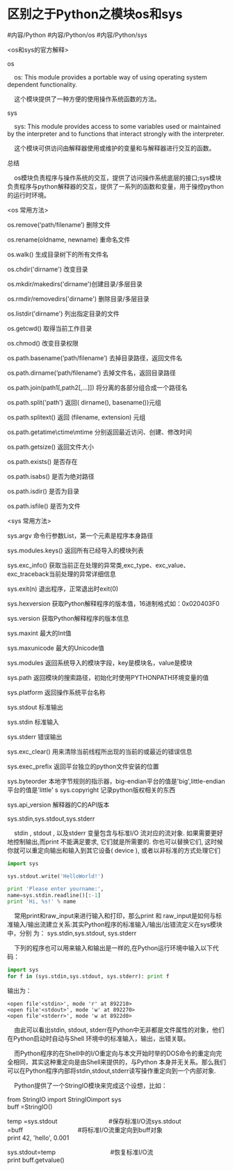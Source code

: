 # 区别之于Python之模块os和sys

#内容/Python #内容/Python/os #内容/Python/sys

<os和sys的官方解释>

os

    os: This module provides a portable way of using operating system dependent functionality.

    这个模块提供了一种方便的使用操作系统函数的方法。

sys

    sys: This module provides access to some variables used or maintained by the interpreter and to functions that interact strongly with the interpreter.

    这个模块可供访问由解释器使用或维护的变量和与解释器进行交互的函数。

总结

    os模块负责程序与操作系统的交互，提供了访问操作系统底层的接口;sys模块负责程序与python解释器的交互，提供了一系列的函数和变量，用于操控python的运行时环境。

<os 常用方法>

os.remove(‘path/filename’) 删除文件

os.rename(oldname, newname) 重命名文件

os.walk() 生成目录树下的所有文件名

os.chdir('dirname') 改变目录

os.mkdir/makedirs('dirname')创建目录/多层目录

os.rmdir/removedirs('dirname') 删除目录/多层目录

os.listdir('dirname') 列出指定目录的文件

os.getcwd() 取得当前工作目录

os.chmod() 改变目录权限

os.path.basename(‘path/filename’) 去掉目录路径，返回文件名

os.path.dirname(‘path/filename’) 去掉文件名，返回目录路径

os.path.join(path1[,path2[,...]]) 将分离的各部分组合成一个路径名

os.path.split('path') 返回( dirname(), basename())元组

os.path.splitext() 返回 (filename, extension) 元组

os.path.getatime\ctime\mtime 分别返回最近访问、创建、修改时间

os.path.getsize() 返回文件大小

os.path.exists() 是否存在

os.path.isabs() 是否为绝对路径

os.path.isdir() 是否为目录

os.path.isfile() 是否为文件

<sys 常用方法>

sys.argv 命令行参数List，第一个元素是程序本身路径

sys.modules.keys() 返回所有已经导入的模块列表

sys.exc_info() 获取当前正在处理的异常类,exc_type、exc_value、exc_traceback当前处理的异常详细信息

sys.exit(n) 退出程序，正常退出时exit(0)

sys.hexversion 获取Python解释程序的版本值，16进制格式如：0x020403F0

sys.version 获取Python解释程序的版本信息

sys.maxint 最大的Int值

sys.maxunicode 最大的Unicode值

sys.modules 返回系统导入的模块字段，key是模块名，value是模块

sys.path 返回模块的搜索路径，初始化时使用PYTHONPATH环境变量的值

sys.platform 返回操作系统平台名称

sys.stdout 标准输出

sys.stdin 标准输入

sys.stderr 错误输出

sys.exc_clear() 用来清除当前线程所出现的当前的或最近的错误信息

sys.exec_prefix 返回平台独立的python文件安装的位置

sys.byteorder 本地字节规则的指示器，big-endian平台的值是'big',little-endian平台的值是'little'
s
sys.copyright 记录python版权相关的东西

sys.api_version 解释器的C的API版本

sys.stdin,sys.stdout,sys.stderr

    stdin , stdout , 以及stderr 变量包含与标准I/O 流对应的流对象. 如果需要更好地控制输出,而print 不能满足要求, 它们就是所需要的. 你也可以替换它们, 这时候你就可以重定向输出和输入到其它设备( device ), 或者以非标准的方式处理它们

```python
import sys

sys.stdout.write('HelloWorld!')

print 'Please enter yourname:',  
name=sys.stdin.readline()[:-1]  
print 'Hi, %s!' % name
```

    常用print和raw_input来进行输入和打印，那么print 和 raw_input是如何与标准输入/输出流建立关系:其实Python程序的标准输入/输出/出错流定义在sys模块中，分别 为： sys.stdin,sys.stdout, sys.stderr

    下列的程序也可以用来输入和输出是一样的,在Python运行环境中输入以下代码：

```python
import sys  
for f in (sys.stdin,sys.stdout, sys.stderr): print f
```

输出为：
```
<open file'<stdin>', mode 'r' at 892210>  
<open file'<stdout>', mode 'w' at 892270>  
<open file'<stderr>', mode 'w at 8922d0>
```
    由此可以看出stdin, stdout, stderr在Python中无非都是文件属性的对象，他们在Python启动时自动与Shell 环境中的标准输入，输出，出错关联。

    而Python程序的在Shell中的I/O重定向与本文开始时举的DOS命令的重定向完全相同，其实这种重定向是由Shell来提供的，与Python 本身并无关系。那么我们可以在Python程序内部将stdin,stdout,stderr读写操作重定向到一个内部对象.

    Python提供了一个StringIO模块来完成这个设想，比如：

from StringIO import StringIOimport sys  
buff =StringIO()

temp =sys.stdout                              #保存标准I/O流sys.stdout =buff                                #将标准I/O流重定向到buff对象  
print 42, 'hello', 0.001

sys.stdout=temp                                #恢复标准I/O流  
print buff.getvalue()


